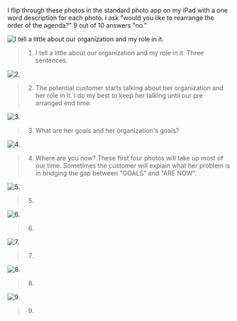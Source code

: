 I flip through these photos in the standard photo app on my iPad with a one word description for each photo. I ask "would you like to rearrange the order of the agenda?" 9 out of 10 answers "no." 
 

![I tell a little about our organization and my role in it.](http://photos-d.ak.instagram.com/hphotos-ak-prn/10326584_281882358648163_1979255148_n.jpg)

> 1. I tell a little about our organization and my role in it. Three sentences.

![2.](http://photos-e.ak.instagram.com/hphotos-ak-prn/10362256_236302276577940_375058090_n.jpg)

> 2. The potential customer starts talking about her organization and her role in it. I do my best to keep her talking until our pre arranged end time.

![3. ](http://photos-f.ak.instagram.com/hphotos-ak-prn/924377_410439169099357_1427135916_n.jpg)

> 3. What are her goals and her organization's goals? 

![4. ](http://photos-e.ak.instagram.com/hphotos-ak-prn/925496_295102020655900_1149333439_n.jpg)

> 4. Where are you now? These first four photos will take up most of our time. Sometimes the customer will explain what her problem is in bridging the gap between "GOALS" and "ARE NOW". 

![5. ](http://photos-c.ak.instagram.com/hphotos-ak-prn/1168852_739706389386226_2004069829_n.jpg)

> 5. 

![6. ](http://photos-g.ak.instagram.com/hphotos-ak-prn/923978_732803406771718_1872217354_n.jpg)

> 6. 

![7. ](http://photos-d.ak.instagram.com/hphotos-ak-frc/1742791_463754097101875_1743184789_n.jpg)

> 7. 

![8. ](http://photos-h.ak.instagram.com/hphotos-ak-ash/10358376_793904697294479_959716765_n.jpg)

> 8. 

![9. ](http://photos-a.ak.instagram.com/hphotos-ak-prn/10401814_516875338435080_547715930_n.jpg)

> 9. 
